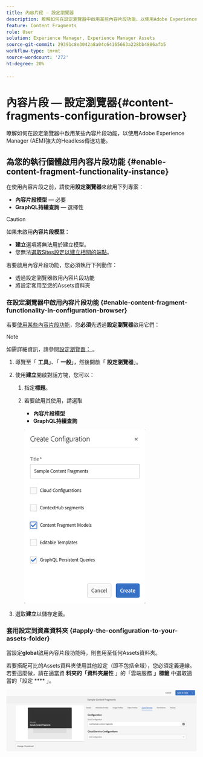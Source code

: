 ```yaml
---
title: 內容片段 — 設定瀏覽器
description: 瞭解如何在設定瀏覽器中啟用某些內容片段功能，以使用Adobe Experience Manager強大的Headless傳送功能。
feature: Content Fragments
role: User
solution: Experience Manager, Experience Manager Assets
source-git-commit: 29391c8e3042a8a04c64165663a228bb4886afb5
workflow-type: tm+mt
source-wordcount: '272'
ht-degree: 20%

---
```


# 內容片段 — 設定瀏覽器{#content-fragments-configuration-browser}

瞭解如何在設定瀏覽器中啟用某些內容片段功能，以使用Adobe Experience Manager (AEM)強大的Headless傳送功能。

## 為您的執行個體啟用內容片段功能 {#enable-content-fragment-functionality-instance}

在使用內容片段之前，請使用&#x200B;**設定瀏覽器**&#x200B;來啟用下列專案：

* **內容片段模型** — 必要
* **GraphQL持續查詢** — 選擇性

>[!CAUTION]
>
>如果未啟用&#x200B;**內容片段模型**：
>
>* **建立**&#x200B;選項將無法用於建立模型。
>* 您無法[選取Sites設定以建立相關的端點](/help/sites-developing/headless/graphql-api/graphql-endpoint.md#enabling-graphql-endpoint)。

若要啟用內容片段功能，您必須執行下列動作：

* 透過設定瀏覽器啟用內容片段功能
* 將設定套用至您的Assets資料夾

### 在設定瀏覽器中啟用內容片段功能 {#enable-content-fragment-functionality-in-configuration-browser}

若要[使用某些內容片段功能](#creating-a-content-fragment-model)，您&#x200B;**必須**&#x200B;先透過&#x200B;**設定瀏覽器**&#x200B;啟用它們：

>[!NOTE]
>
>如需詳細資訊，請參閱[設定瀏覽器： ](/help/sites-administering/configurations.md#using-configuration-browser)。

1. 導覽至「 **工具**」、「 **一般**」，然後開啟「 **設定瀏覽器**」。

1. 使用&#x200B;**建立**&#x200B;開啟對話方塊，您可以：

   1. 指定&#x200B;**標題**。
   1. 若要啟用其使用，請選取
      * **內容片段模型**
      * **GraphQL持續查詢**

      ![定義設定](assets/cfm-conf-01.png)

1. 選取&#x200B;**建立**&#x200B;以儲存定義。

<!-- 1. Select the location appropriate to your website. -->

### 套用設定到資產資料夾 {#apply-the-configuration-to-your-assets-folder}

當設定&#x200B;**global**&#x200B;啟用內容片段功能時，則套用至任何Assets資料夾。

若要搭配可比的Assets資料夾使用其他設定（即不包括全域），您必須定義連線。 若要這麼做，請在適當資 **料夾的「資料夾屬性** 」的「雲端服務 **」標籤** 中選取適當的「設定 **** 」。

![套用組態](assets/cfm-conf-02.png)
